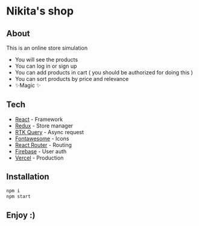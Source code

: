 # Nikita's shop
## About

This is an online store simulation

- You will see the products
- You can log in or sign up
- You can add products in cart ( you should be authorized for doing this )
- You can sort products by price and relevance
- ✨Magic ✨

## Tech

- [React](https://react.dev/) - Framework
- [Redux](https://redux-toolkit.js.org/) - Store manager
- [RTK Query](https://redux-toolkit.js.org/rtk-query/overview) - Async request
- [Fontawesome](https://fontawesome.com/icons) - Icons 
- [React Router](https://reactrouter.com/en/main/start/overview) - Routing
- [Firebase](https://firebase.google.com/docs) - User auth
- [Vercel](https://online-shop-nine-iota.vercel.app/) - Production

## Installation

```sh
npm i
npm start
```
## Enjoy :)

